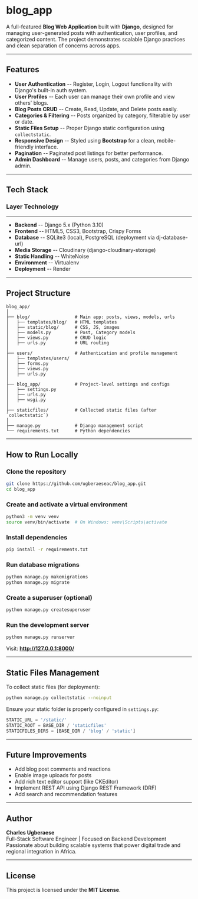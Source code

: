 # blog_app 

A full-featured **Blog Web Application** built with **Django**, designed for managing user-generated posts with authentication, user profiles, and categorized content. The project demonstrates scalable Django practices and clean separation of concerns across apps.

------------------------------------------------------------------------------------------------------------------------------

## Features

-   **User Authentication** -- Register, Login, Logout functionality with Django's built-in auth system.
-   **User Profiles** -- Each user can manage their own profile and view others' blogs.
-   **Blog Posts CRUD** -- Create, Read, Update, and Delete posts easily.
-   **Categories & Filtering** -- Posts organized by category, filterable by user or date.
-   **Static Files Setup** -- Proper Django static configuration using `collectstatic`.
-   **Responsive Design** -- Styled using **Bootstrap** for a clean, mobile-friendly interface.
-   **Pagination** -- Paginated post listings for better performance.
-   **Admin Dashboard** -- Manage users, posts, and categories from Django admin.

------------------------------------------------------------------------

## Tech Stack

###  Layer                      Technology
--------------------   -------------------------------------------
- **Backend**            -- Django 5.x (Python 3.10)
- **Frontend**           -- HTML5, CSS3, Bootstrap, Crispy Forms
- **Database**           -- SQLite3 (local), PostgreSQL (deployment via dj-database-url)
- **Media Storage**      -- Cloudinary (django-cloudinary-storage)
- **Static Handling**    -- WhiteNoise
- **Environment**        -- Virtualenv
- **Deployment**         -- Render

------------------------------------------------------------------------

## Project Structure

    blog_app/
    │
    ├── blog/                 # Main app: posts, views, models, urls
    │   ├── templates/blog/   # HTML templates
    │   ├── static/blog/      # CSS, JS, images
    │   ├── models.py         # Post, Category models
    │   ├── views.py          # CRUD logic
    │   ├── urls.py           # URL routing
    │
    ├── users/                # Authentication and profile management
    │   ├── templates/users/
    │   ├── forms.py
    │   ├── views.py
    │   ├── urls.py
    │
    ├── blog_app/             # Project-level settings and configs
    │   ├── settings.py
    │   ├── urls.py
    │   ├── wsgi.py
    │
    ├── staticfiles/          # Collected static files (after `collectstatic`)
    │
    ├── manage.py             # Django management script
    └── requirements.txt      # Python dependencies

------------------------------------------------------------------------

## How to Run Locally

### Clone the repository

``` bash
git clone https://github.com/ugberaeseac/blog_app.git
cd blog_app
```

### Create and activate a virtual environment

``` bash
python3 -m venv venv
source venv/bin/activate  # On Windows: venv\Scripts\activate
```

### Install dependencies

``` bash
pip install -r requirements.txt
```

### Run database migrations

``` bash
python manage.py makemigrations
python manage.py migrate
```

### Create a superuser (optional)

``` bash
python manage.py createsuperuser
```

### Run the development server

``` bash
python manage.py runserver
```

Visit: **http://127.0.0.1:8000/**

------------------------------------------------------------------------

## Static Files Management

To collect static files (for deployment):

``` bash
python manage.py collectstatic --noinput
```

Ensure your static folder is properly configured in `settings.py`:

``` python
STATIC_URL = '/static/'
STATIC_ROOT = BASE_DIR / 'staticfiles'
STATICFILES_DIRS = [BASE_DIR / 'blog' / 'static']
```

------------------------------------------------------------------------

## Future Improvements

-   Add blog post comments and reactions
-   Enable image uploads for posts
-   Add rich text editor support (like CKEditor)
-   Implement REST API using Django REST Framework (DRF)
-   Add search and recommendation features

------------------------------------------------------------------------

## Author

**Charles Ugberaese**\
Full-Stack Software Engineer \| Focused on Backend Development\
Passionate about building scalable systems that power digital trade and regional integration in Africa.

------------------------------------------------------------------------

## License

This project is licensed under the **MIT License**.

